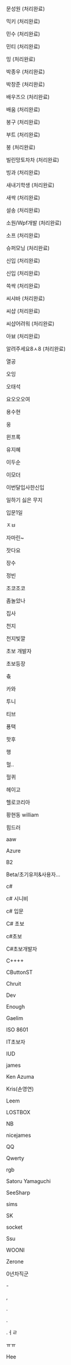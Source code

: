 문성원 (처리완료)

믹키 (처리완료)

민수 (처리완료)

민티 (처리완료)

밍 (처리완료)

박종우 (처리완료)

박창준 (처리완료)

배우즈으 (처리완료)

배움 (처리완료)

봉구 (처리완료)

부트 (처리완료)

봉 (처리완료)

빌린망토차차 (처리완료)

빙과 (처리완료)

새내기학생 (처리완료)

새싹 (처리완료)

설송 (처리완료)

소원/Wpf개발 (처리완료)

소프 (처리완료)

슈퍼모닝 (처리완료)

신입 (처리완료)

신입 (처리완료)

쓱싹 (처리완료)

씨샤바 (처리완료)

씨샵 (처리완료)

씨샵어려워 (처리완료)

아뵤 (처리완료)

알려주세요8ㅅ8 (처리완료)

열공

오잉

오태석

요오오오여

용수현

웅

윈프록

유지혜

이두순

이모더

이번달입사한신입

일하기 싫은 무지

입문1일

ㅈㅂ

자마린~

잣다요

장수

정빈

조코조코

좀놀았나

집사

천지

천지빛깔

초보 개발자

초보등장

츆

카와

투니

티브

푱택

핫후

행

헐..

헐퀴

헤이고

헬로코리아

황현동 william

힘드러

aaw

Azure

B2

Beta/초기유저&사용자...

c#

c# 시니비

c# 입문

C# 초보

c#초보

C#초보개발자

C++++

CButtonST

Chruit

Dev

Enough

Gaelim

ISO 8601

IT초보자

IUD

james

Ken Azuma

Kris(손영연)

Leem

LOSTBOX

NB

nicejames

QQ

Qwerty

rgb

Satoru Yamaguchi

SeeSharp

sims

SK

socket

Ssu

WOONI

Zerone

0년차직군

_-_

,

.

.

.ㅓㄹ

ㅠㅠ

Hee
